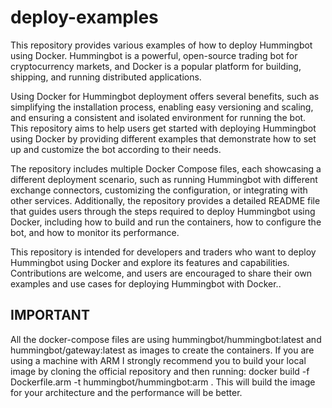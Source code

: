 # deploy-examples
This repository provides various examples of how to deploy Hummingbot using Docker. Hummingbot is a powerful, open-source trading bot for cryptocurrency markets, and Docker is a popular platform for building, shipping, and running distributed applications.

Using Docker for Hummingbot deployment offers several benefits, such as simplifying the installation process, enabling easy versioning and scaling, and ensuring a consistent and isolated environment for running the bot. This repository aims to help users get started with deploying Hummingbot using Docker by providing different examples that demonstrate how to set up and customize the bot according to their needs.

The repository includes multiple Docker Compose files, each showcasing a different deployment scenario, such as running Hummingbot with different exchange connectors, customizing the configuration, or integrating with other services. Additionally, the repository provides a detailed README file that guides users through the steps required to deploy Hummingbot using Docker, including how to build and run the containers, how to configure the bot, and how to monitor its performance.

This repository is intended for developers and traders who want to deploy Hummingbot using Docker and explore its features and capabilities. Contributions are welcome, and users are encouraged to share their own examples and use cases for deploying Hummingbot with Docker..

## IMPORTANT
All the docker-compose files are using hummingbot/hummingbot:latest and hummingbot/gateway:latest as images to create the containers. If you are using a machine with ARM I strongly recommend you to build your local image by cloning the official repository and then running: 
docker build -f Dockerfile.arm -t hummingbot/hummingbot:arm .
This will build the image for your architecture and the performance will be better.
